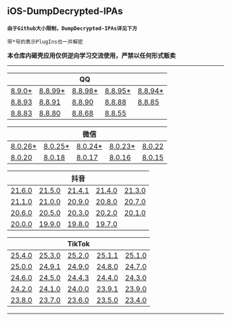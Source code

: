 ## iOS-DumpDecrypted-IPAs

**`由于Github大小限制，DumpDecrypted-IPAs详见下方`**

`带*号的表示PlugIns也一并解密`

**本仓库内砸壳应用仅供逆向学习交流使用，严禁以任何形式贩卖**

---

|||QQ|||
| --- | --- | --- | --- | --- |
|[8.9.0*](https://www.123pan.com/s/UPeRVv-kidhH)|[8.8.99*](https://www.123pan.com/s/UPeRVv-zcdhH)|[8.8.98*](https://www.123pan.com/s/UPeRVv-scdhH)|[8.8.95*](https://www.123pan.com/s/UPeRVv-DZdhH)|[8.8.94*](https://www.123pan.com/s/UPeRVv-ZbdhH)|
|[8.8.93](https://www.123pan.com/s/UPeRVv-lbdhH)|[8.8.91](https://www.123pan.com/s/UPeRVv-BbdhH)|[8.8.90](https://www.123pan.com/s/UPeRVv-O7dhH)|[8.8.88](https://www.123pan.com/s/UPeRVv-R7dhH)|[8.8.85](https://www.123pan.com/s/UPeRVv-D7dhH)|
|[8.8.83](https://www.123pan.com/s/UPeRVv-r7dhH)|[8.8.80](https://www.123pan.com/s/UPeRVv-87dhH)|[8.8.68](https://www.123pan.com/s/UPeRVv-07dhH)|[8.8.55](https://www.123pan.com/s/UPeRVv-K7dhH)|

|||微信|||
| --- | --- | --- | --- | --- |
|[8.0.26*](https://www.123pan.com/s/UPeRVv-8idhH)|[8.0.25*](https://www.123pan.com/s/UPeRVv-VcdhH)|[8.0.24*](https://www.123pan.com/s/UPeRVv-IcdhH)|[8.0.23*](https://www.123pan.com/s/UPeRVv-bbdhH)|[8.0.22](https://www.123pan.com/s/UPeRVv-u7dhH)|
|[8.0.20](https://www.123pan.com/s/UPeRVv-U7dhH)|[8.0.18](https://www.123pan.com/s/UPeRVv-S7dhH)|[8.0.17](https://www.123pan.com/s/UPeRVv-l7dhH)|[8.0.16](https://www.123pan.com/s/UPeRVv-77dhH)|[8.0.15](https://www.123pan.com/s/UPeRVv-b7dhH)|

|||抖音|||
| --- | --- | --- | --- | --- |
|[21.6.0](https://www.123pan.com/s/UPeRVv-ridhH)|[21.5.0](https://www.123pan.com/s/UPeRVv-LedhH)|[21.4.1](https://www.123pan.com/s/UPeRVv-uedhH)|[21.4.0](https://www.123pan.com/s/UPeRVv-oedhH)|[21.3.0](https://www.123pan.com/s/UPeRVv-ncdhH)|
|[21.1.0](https://www.123pan.com/s/UPeRVv-yZdhH)|[21.0.0](https://www.123pan.com/s/UPeRVv-wZdhH)|[20.9.0](https://www.123pan.com/s/UPeRVv-ubdhH)|[20.8.0](https://www.123pan.com/s/UPeRVv-g7dhH)|[20.7.0](https://www.123pan.com/s/UPeRVv-F7dhH)|
|[20.6.0](https://www.123pan.com/s/UPeRVv-Y7dhH)|[20.5.0](https://www.123pan.com/s/UPeRVv-G7dhH)|[20.3.0](https://www.123pan.com/s/UPeRVv-P7dhH)|[20.2.0](https://www.123pan.com/s/UPeRVv-X7dhH)|[20.1.0](https://www.123pan.com/s/UPeRVv-n7dhH)|
|[20.0.0](https://www.123pan.com/s/UPeRVv-27dhH)|[19.9.0](https://www.123pan.com/s/UPeRVv-s7dhH)|[19.8.0](https://www.123pan.com/s/UPeRVv-W7dhH)|[19.7.0](https://www.123pan.com/s/UPeRVv-C7dhH)|

|||TikTok|||
| --- | --- | --- | --- | --- |
|[25.4.0](https://www.123pan.com/s/UPeRVv-xzdhH)|[25.3.0](https://www.123pan.com/s/UPeRVv-SidhH)|[25.2.0](https://www.123pan.com/s/UPeRVv-WidhH)|[25.1.1](https://www.123pan.com/s/UPeRVv-UedhH)|[25.1.0](https://www.123pan.com/s/UPeRVv-hedhH)|
|[25.0.0](https://www.123pan.com/s/UPeRVv-KcdhH)|[24.9.1](https://www.123pan.com/s/UPeRVv-wcdhH)|[24.9.0](https://www.123pan.com/s/UPeRVv-vcdhH)|[24.8.0](https://www.123pan.com/s/UPeRVv-2ZdhH)|[24.7.0](https://www.123pan.com/s/UPeRVv-AZdhH)|
|[24.6.0](https://www.123pan.com/s/UPeRVv-ObdhH)|[24.5.0](https://www.123pan.com/s/UPeRVv-TbdhH)|[24.4.3](https://www.123pan.com/s/UPeRVv-j7dhH)|[24.4.0](https://www.123pan.com/s/UPeRVv-V7dhH)|[24.3.0](https://www.123pan.com/s/UPeRVv-y7dhH)|
|[24.2.0](https://www.123pan.com/s/UPeRVv-67dhH)|[24.1.0](https://www.123pan.com/s/UPeRVv-q7dhH)|[24.0.0](https://www.123pan.com/s/UPeRVv-57dhH)|[23.9.1](https://www.123pan.com/s/UPeRVv-L7dhH)|[23.9.0](https://www.123pan.com/s/UPeRVv-z7dhH)|
|[23.8.0](https://www.123pan.com/s/UPeRVv-i7dhH)|[23.7.0](https://www.123pan.com/s/UPeRVv-t7dhH)|[23.6.0](https://www.123pan.com/s/UPeRVv-e7dhH)|[23.5.0](https://www.123pan.com/s/UPeRVv-c7dhH)|[23.4.0](https://www.123pan.com/s/UPeRVv-Z7dhH)|

---
